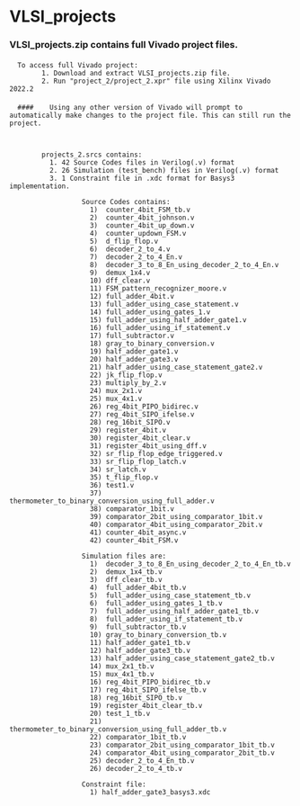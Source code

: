 # VLSI_projects

### VLSI_projects.zip contains full Vivado project files.
#### 
      To access full Vivado project:
            1. Download and extract VLSI_projects.zip file.
            2. Run "project_2/project_2.xpr" file using Xilinx Vivado 2022.2 
####  
      ####    Using any other version of Vivado will prompt to automatically make changes to the project file. This can still run the project.



            projects_2.srcs contains:
              1. 42 Source Codes files in Verilog(.v) format
              2. 26 Simulation (test_bench) files in Verilog(.v) format
              3. 1 Constraint file in .xdc format for Basys3 implementation.

                      Source Codes contains:
                        1)	counter_4bit_FSM_tb.v
                        2)	counter_4bit_johnson.v
                        3)	counter_4bit_up_down.v
                        4)	counter_updown_FSM.v
                        5)	d_flip_flop.v
                        6)	decoder_2_to_4.v
                        7)	decoder_2_to_4_En.v
                        8)	decoder_3_to_8_En_using_decoder_2_to_4_En.v
                        9)	demux_1x4.v
                        10)	dff_clear.v
                        11)	FSM_pattern_recognizer_moore.v
                        12)	full_adder_4bit.v
                        13)	full_adder_using_case_statement.v
                        14)	full_adder_using_gates_1.v
                        15)	full_adder_using_half_adder_gate1.v
                        16)	full_adder_using_if_statement.v
                        17)	full_subtractor.v
                        18)	gray_to_binary_conversion.v
                        19)	half_adder_gate1.v
                        20)	half_adder_gate3.v
                        21)	half_adder_using_case_statement_gate2.v
                        22)	jk_flip_flop.v
                        23)	multiply_by_2.v
                        24)	mux_2x1.v
                        25)	mux_4x1.v
                        26)	reg_4bit_PIPO_bidirec.v
                        27)	reg_4bit_SIPO_ifelse.v
                        28)	reg_16bit_SIPO.v
                        29)	register_4bit.v
                        30)	register_4bit_clear.v
                        31)	register_4bit_using_dff.v
                        32)	sr_flip_flop_edge_triggered.v
                        33)	sr_flip_flop_latch.v
                        34)	sr_latch.v
                        35)	t_flip_flop.v
                        36)	test1.v
                        37)	thermometer_to_binary_conversion_using_full_adder.v
                        38)	comparator_1bit.v
                        39)	comparator_2bit_using_comparator_1bit.v
                        40)	comparator_4bit_using_comparator_2bit.v
                        41)	counter_4bit_async.v
                        42)	counter_4bit_FSM.v
                      
                      Simulation files are:
                        1)	decoder_3_to_8_En_using_decoder_2_to_4_En_tb.v
                        2)	demux_1x4_tb.v
                        3)	dff_clear_tb.v
                        4)	full_adder_4bit_tb.v
                        5)	full_adder_using_case_statement_tb.v
                        6)	full_adder_using_gates_1_tb.v
                        7)	full_adder_using_half_adder_gate1_tb.v
                        8)	full_adder_using_if_statement_tb.v
                        9)	full_subtractor_tb.v
                        10)	gray_to_binary_conversion_tb.v
                        11)	half_adder_gate1_tb.v
                        12)	half_adder_gate3_tb.v
                        13)	half_adder_using_case_statement_gate2_tb.v
                        14)	mux_2x1_tb.v
                        15)	mux_4x1_tb.v
                        16)	reg_4bit_PIPO_bidirec_tb.v
                        17)	reg_4bit_SIPO_ifelse_tb.v
                        18)	reg_16bit_SIPO_tb.v
                        19)	register_4bit_clear_tb.v
                        20)	test_1_tb.v
                        21)	thermometer_to_binary_conversion_using_full_adder_tb.v
                        22)	comparator_1bit_tb.v
                        23)	comparator_2bit_using_comparator_1bit_tb.v
                        24)	comparator_4bit_using_comparator_2bit_tb.v
                        25)	decoder_2_to_4_En_tb.v
                        26)	decoder_2_to_4_tb.v
                      
                      Constraint file:
                        1) half_adder_gate3_basys3.xdc
